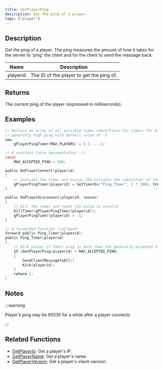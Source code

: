 ```yaml
---
title: GetPlayerPing
description: Get the ping of a player.
tags: ["player"]
---
```


## Description

Get the ping of a player. The ping measures the amount of time it takes for the server to 'ping' the client and for the client to send the message back.

| Name     | Description                              |
| -------- | ---------------------------------------- |
| playerid | The ID of the player to get the ping of. |

## Returns

The current ping of the player (expressed in milliseconds).

## Examples

```c
// Declare an array of all possible timer identifiers for timers for kicking players with
// generally high ping with default value of -1
new
    gPlayerPingTimer[MAX_PLAYERS] = {-1, ...};

// A constant (nice documentation :))
const
    MAX_ACCEPTED_PING = 500;

public OnPlayerConnect(playerid)
{
    // Initiate the timer and assign the variable the identifier of the timer
    gPlayerPingTimer[playerid] = SetTimerEx("Ping_Timer", 3 * 1000, true, "i", playerid);
}

public OnPlayerDisconnect(playerid, reason)
{
    // Kill the timer and reset the value to invalid
    KillTimer(gPlayerPingTimer[playerid]);
    gPlayerPingTimer[playerid] = -1;
}

// A forwarded function (callback)
forward public Ping_Timer(playerid);
public Ping_Timer(playerid)
{
    // Kick player if their ping is more than the generally accepted high ping
    if (GetPlayerPing(playerid) > MAX_ACCEPTED_PING)
    {
        SendClientMessageToAll()
        Kick(playerid);
    }
    return 1;
}
```

## Notes

:::warning

Player's ping may be 65535 for a while after a player connects

:::

## Related Functions

- [GetPlayerIp](GetPlayerIp.md): Get a player's IP.
- [GetPlayerName](GetPlayerName.md): Get a player's name.
- [GetPlayerVersion](GetPlayerVersion.md): Get a player's client-version.
